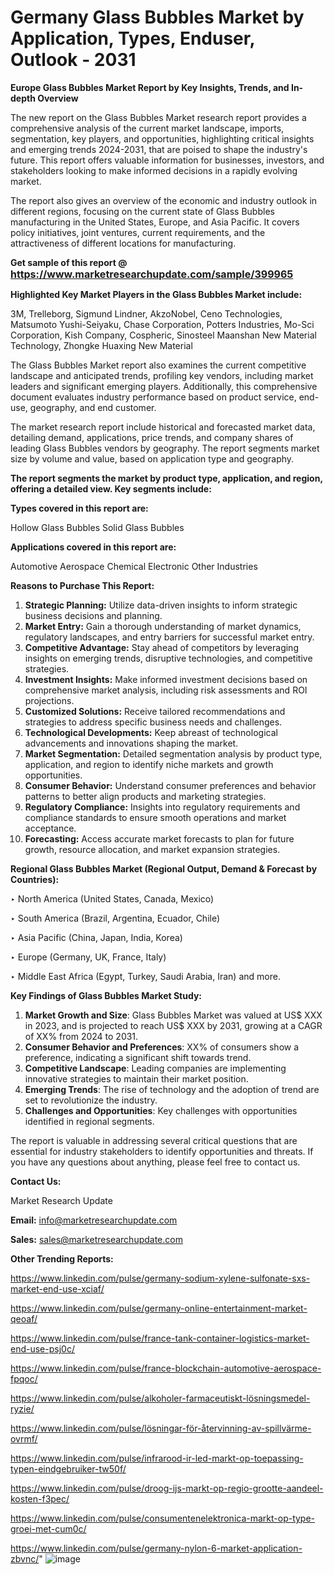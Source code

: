# Germany Glass Bubbles Market by Application, Types, Enduser, Outlook - 2031

<strong>Europe Glass Bubbles Market Report by Key Insights, Trends, and In-depth Overview</strong>

The new report on the Glass Bubbles Market research report provides a comprehensive analysis of the current market landscape, imports, segmentation, key players, and opportunities, highlighting critical insights and emerging trends 2024-2031,</strong> that are poised to shape the industry's future. This report offers valuable information for businesses, investors, and stakeholders looking to make informed decisions in a rapidly evolving market.

The report also gives an overview of the economic and industry outlook in different regions, focusing on the current state of Glass Bubbles manufacturing in the United States, Europe, and Asia Pacific. It covers policy initiatives, joint ventures, current requirements, and the attractiveness of different locations for manufacturing.

<strong>Get sample of this report @ <a href=https://www.marketresearchupdate.com/sample/399965><font size=3 color=#0000ff>https://www.marketresearchupdate.com/sample/399965</font></a></strong>

<strong>Highlighted Key Market Players in the Glass Bubbles Market include:</strong>

3M, Trelleborg, Sigmund Lindner, AkzoNobel, Ceno Technologies, Matsumoto Yushi-Seiyaku, Chase Corporation, Potters Industries, Mo-Sci Corporation, Kish Company, Cospheric, Sinosteel Maanshan New Material Technology, Zhongke Huaxing New Material

The Glass Bubbles Market report also examines the current competitive landscape and anticipated trends, profiling key vendors, including market leaders and significant emerging players. Additionally, this comprehensive document evaluates industry performance based on product service, end-use, geography, and end customer.

The market research report include historical and forecasted market data, detailing demand, applications, price trends, and company shares of leading Glass Bubbles vendors by geography. The report segments market size by volume and value, based on application type and geography.

<strong>The report segments the market by product type, application, and region, offering a detailed view. Key segments include:</strong>

<strong>Types covered in this report are:</strong>

Hollow Glass Bubbles
Solid Glass Bubbles

<strong>Applications covered in this report are:</strong>

Automotive
Aerospace
Chemical
Electronic
Other Industries

<strong>Reasons to Purchase This Report:</strong>
<ol>
  <li><strong>Strategic Planning:</strong> Utilize data-driven insights to inform strategic business decisions and planning.</li>
  <li><strong>Market Entry:</strong> Gain a thorough understanding of market dynamics, regulatory landscapes, and entry barriers for successful market entry.</li>
  <li><strong>Competitive Advantage:</strong> Stay ahead of competitors by leveraging insights on emerging trends, disruptive technologies, and competitive strategies.</li>
  <li><strong>Investment Insights:</strong> Make informed investment decisions based on comprehensive market analysis, including risk assessments and ROI projections.</li>
  <li><strong>Customized Solutions:</strong> Receive tailored recommendations and strategies to address specific business needs and challenges.</li>
  <li><strong>Technological Developments:</strong> Keep abreast of technological advancements and innovations shaping the market.</li>
  <li><strong>Market Segmentation:</strong> Detailed segmentation analysis by product type, application, and region to identify niche markets and growth opportunities.</li>
  <li><strong>Consumer Behavior:</strong> Understand consumer preferences and behavior patterns to better align products and marketing strategies.</li>
  <li><strong>Regulatory Compliance:</strong> Insights into regulatory requirements and compliance standards to ensure smooth operations and market acceptance.</li>
  <li><strong>Forecasting:</strong> Access accurate market forecasts to plan for future growth, resource allocation, and market expansion strategies.</li>
</ol>

<strong>Regional Glass Bubbles Market (Regional Output, Demand &amp; Forecast by Countries):</strong>

‣ North America (United States, Canada, Mexico)

‣ South America (Brazil, Argentina, Ecuador, Chile)

‣ Asia Pacific (China, Japan, India, Korea)

‣ Europe (Germany, UK, France, Italy)

‣ Middle East Africa (Egypt, Turkey, Saudi Arabia, Iran) and more.

<strong>Key Findings of Glass Bubbles Market Study:</strong>
<ol>
  <li><strong>Market Growth and Size</strong>: Glass Bubbles Market was valued at US$ XXX in 2023, and is projected to reach US$ XXX by 2031, growing at a CAGR of XX% from 2024 to 2031.</li>
  <li><strong>Consumer Behavior and Preferences</strong>: XX% of consumers show a preference, indicating a significant shift towards trend.</li>
  <li><strong>Competitive Landscape</strong>: Leading companies are implementing innovative strategies to maintain their market position.</li>
  <li><strong>Emerging Trends</strong>: The rise of technology and the adoption of trend are set to revolutionize the industry.</li>
  <li><strong>Challenges and Opportunities</strong>: Key challenges with opportunities identified in regional segments.</li>
</ol>

The report is valuable in addressing several critical questions that are essential for industry stakeholders to identify opportunities and threats. If you have any questions about anything, please feel free to contact us.

<strong>Contact Us:</strong>

Market Research Update

<strong>Email:</strong> info@marketresearchupdate.com

<strong>Sales:</strong> sales@marketresearchupdate.com

<strong>Other Trending Reports:</strong>

<a href=https://www.linkedin.com/pulse/germany-sodium-xylene-sulfonate-sxs-market-end-use-xciaf/>https://www.linkedin.com/pulse/germany-sodium-xylene-sulfonate-sxs-market-end-use-xciaf/</a>

<a href=https://www.linkedin.com/pulse/germany-online-entertainment-market-qeoaf/>https://www.linkedin.com/pulse/germany-online-entertainment-market-qeoaf/</a>

<a href=https://www.linkedin.com/pulse/france-tank-container-logistics-market-end-use-psj0c/>https://www.linkedin.com/pulse/france-tank-container-logistics-market-end-use-psj0c/</a>

<a href=https://www.linkedin.com/pulse/france-blockchain-automotive-aerospace-fpqoc/>https://www.linkedin.com/pulse/france-blockchain-automotive-aerospace-fpqoc/</a>

<a href=https://www.linkedin.com/pulse/alkoholer-farmaceutiskt-lösningsmedel-ryzie/>https://www.linkedin.com/pulse/alkoholer-farmaceutiskt-lösningsmedel-ryzie/</a>

<a href=https://www.linkedin.com/pulse/lösningar-för-återvinning-av-spillvärme-ovrmf/>https://www.linkedin.com/pulse/lösningar-för-återvinning-av-spillvärme-ovrmf/</a>

<a href=https://www.linkedin.com/pulse/infrarood-ir-led-markt-op-toepassing-typen-eindgebruiker-tw50f/>https://www.linkedin.com/pulse/infrarood-ir-led-markt-op-toepassing-typen-eindgebruiker-tw50f/</a>

<a href=https://www.linkedin.com/pulse/droog-ijs-markt-op-regio-grootte-aandeel-kosten-f3pec/>https://www.linkedin.com/pulse/droog-ijs-markt-op-regio-grootte-aandeel-kosten-f3pec/</a>

<a href=https://www.linkedin.com/pulse/consumentenelektronica-markt-op-type-groei-met-cum0c/>https://www.linkedin.com/pulse/consumentenelektronica-markt-op-type-groei-met-cum0c/</a>

<a href=https://www.linkedin.com/pulse/germany-nylon-6-market-application-zbvnc/>https://www.linkedin.com/pulse/germany-nylon-6-market-application-zbvnc/</a>"
![image](https://github.com/user-attachments/assets/78d34d14-8e31-40e7-8064-15e656d68741)
